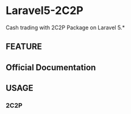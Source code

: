 # Laravel5-2C2P

Cash trading with 2C2P Package on Laravel 5.*

## FEATURE

## Official Documentation

## USAGE
### 2C2P  ###
